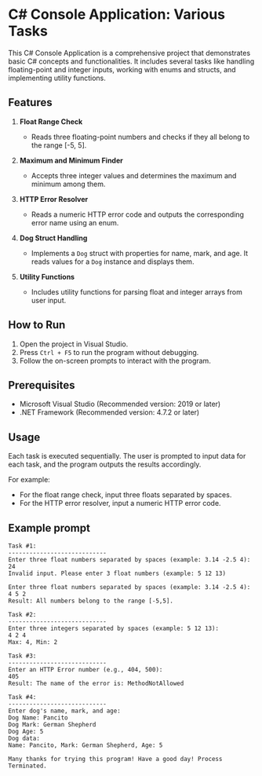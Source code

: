 # C# Console Application: Various Tasks

This C# Console Application is a comprehensive project that demonstrates basic C# concepts and functionalities. It includes several tasks like handling floating-point and integer inputs, working with enums and structs, and implementing utility functions.

## Features

1. **Float Range Check**
   - Reads three floating-point numbers and checks if they all belong to the range [-5, 5].

2. **Maximum and Minimum Finder**
   - Accepts three integer values and determines the maximum and minimum among them.

3. **HTTP Error Resolver**
   - Reads a numeric HTTP error code and outputs the corresponding error name using an enum.

4. **Dog Struct Handling**
   - Implements a `Dog` struct with properties for name, mark, and age. It reads values for a `Dog` instance and displays them.

5. **Utility Functions**
   - Includes utility functions for parsing float and integer arrays from user input.

## How to Run

1. Open the project in Visual Studio.
2. Press `Ctrl + F5` to run the program without debugging.
3. Follow the on-screen prompts to interact with the program.

## Prerequisites

- Microsoft Visual Studio (Recommended version: 2019 or later)
- .NET Framework (Recommended version: 4.7.2 or later)

## Usage

Each task is executed sequentially. The user is prompted to input data for each task, and the program outputs the results accordingly.

For example:
- For the float range check, input three floats separated by spaces.
- For the HTTP error resolver, input a numeric HTTP error code.

## Example prompt
```
Task #1:
----------------------------
Enter three float numbers separated by spaces (example: 3.14 -2.5 4):
24
Invalid input. Please enter 3 float numbers (example: 5 12 13)

Enter three float numbers separated by spaces (example: 3.14 -2.5 4):
4 5 2
Result: All numbers belong to the range [-5,5].

Task #2:
----------------------------
Enter three integers separated by spaces (example: 5 12 13):
4 2 4
Max: 4, Min: 2

Task #3:
----------------------------
Enter an HTTP Error number (e.g., 404, 500):
405
Result: The name of the error is: MethodNotAllowed

Task #4:
----------------------------
Enter dog's name, mark, and age:
Dog Name: Pancito
Dog Mark: German Shepherd
Dog Age: 5
Dog data:
Name: Pancito, Mark: German Shepherd, Age: 5

Many thanks for trying this program! Have a good day! Process Terminated.
```
